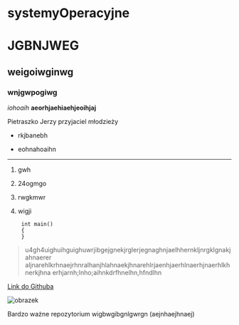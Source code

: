 # systemyOperacyjne
# JGBNJWEG
## weigoiwginwg
### wnjgwpogiwg
*iohoaih*
**aeorhjaehiaehjeoihjaj**

Pietraszko Jerzy przyjaciel młodzieży

- rkjbanebh
* eohnahoaihn
---
1. gwh
2. 24ogmgo
9. rwgkmwr
9. wigji

        int main()
        {
        }


> u4gh4uighuihguighuwrjibgejgnekjrglerjegnaghnjaelhhernkljnrgklgnakjahnaerer
aljnarehlkrhnaejrhnralhanjhlahnaekjhnarehlrjaenhjaerhlnaerhjnaerhlkhnerkjhna
erhjarnh;lnho;aihnkdrfhnelhn,hfndlhn

[Link do Githuba](https://github.com/pafs96/systemyOperacyjne.git)

![obrazek](http://x3.cdn03.imgwykop.pl/c3201142/comment_Nfdp95uuYRrjAVC1cvwGhMNhLOq8PNuO.jpg)

Bardzo ważne repozytorium
wigbwgibgnlgwrgn
(aejnhaejhnaej)
